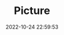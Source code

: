 ---
weight: 1
images:
- /images/edited/28.jpeg
title: Picture
date: 2022-10-24 22:59:53
tags: [luminar neo,work,person]
---